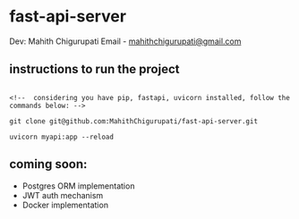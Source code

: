 # fast-api-server


Dev: Mahith Chigurupati
Email - mahithchigurupati@gmail.com

## instructions to run the project
```

<!--  considering you have pip, fastapi, uvicorn installed, follow the commands below: -->

git clone git@github.com:MahithChigurupati/fast-api-server.git

uvicorn myapi:app --reload
```

## coming soon:
- Postgres ORM implementation
- JWT auth mechanism
- Docker implementation
